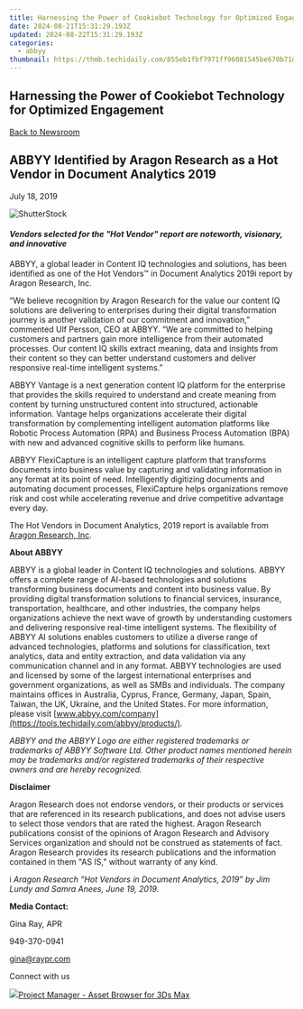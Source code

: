 ```yaml
---
title: Harnessing the Power of Cookiebot Technology for Optimized Engagement
date: 2024-08-21T15:31:29.193Z
updated: 2024-08-22T15:31:29.193Z
categories:
  - abbyy
thumbnail: https://thmb.techidaily.com/855eb1fbf7971ff96081545be670b71dd8396e6ecbde85afd3575d8478b3848e.jpg
---
```


## Harnessing the Power of Cookiebot Technology for Optimized Engagement

[Back to Newsroom](https://tools.techidaily.com/abbyy/products/)

## ABBYY Identified by Aragon Research as a Hot Vendor in Document Analytics 2019

July 18, 2019

![ShutterStock](https://content.abbyy.com/-/media/project/abbyy/abbyy/branchtemplates/shutterstock_1272462163_1296-x-729.jpg?h=729&iar=0&w=1296)

#### _Vendors selected for the "Hot Vendor" report are noteworth, visionary, and innovative_ 

  
ABBYY, a global leader in Content IQ technologies and solutions, has been identified as one of the Hot Vendors™ in Document Analytics 2019i report by Aragon Research, Inc.

“We believe recognition by Aragon Research for the value our content IQ solutions are delivering to enterprises during their digital transformation journey is another validation of our commitment and innovation,” commented Ulf Persson, CEO at ABBYY. “We are committed to helping customers and partners gain more intelligence from their automated processes. Our content IQ skills extract meaning, data and insights from their content so they can better understand customers and deliver responsive real-time intelligent systems.”

ABBYY Vantage is a next generation content IQ platform for the enterprise that provides the skills required to understand and create meaning from content by turning unstructured content into structured, actionable information. Vantage helps organizations accelerate their digital transformation by complementing intelligent automation platforms like Robotic Process Automation (RPA) and Business Process Automation (BPA) with new and advanced cognitive skills to perform like humans.

ABBYY FlexiCapture is an intelligent capture platform that transforms documents into business value by capturing and validating information in any format at its point of need. Intelligently digitizing documents and automating document processes, FlexiCapture helps organizations remove risk and cost while accelerating revenue and drive competitive advantage every day.

The Hot Vendors in Document Analytics, 2019 report is available from [Aragon Research, Inc](https://aragonresearch.com/hot-vendors-in-document-analytics-2019/ "Aragon Research, Inc").

  
**About ABBYY**

ABBYY is a global leader in Content IQ technologies and solutions. ABBYY offers a complete range of AI-based technologies and solutions transforming business documents and content into business value. By providing digital transformation solutions to financial services, insurance, transportation, healthcare, and other industries, the company helps organizations achieve the next wave of growth by understanding customers and delivering responsive real-time intelligent systems. The flexibility of ABBYY AI solutions enables customers to utilize a diverse range of advanced technologies, platforms and solutions for classification, text analytics, data and entity extraction, and data validation via any communication channel and in any format. ABBYY technologies are used and licensed by some of the largest international enterprises and government organizations, as well as SMBs and individuals. The company maintains offices in Australia, Cyprus, France, Germany, Japan, Spain, Taiwan, the UK, Ukraine, and the United States. For more information, please visit [www.abbyy.com/company](https://tools.techidaily.com/abbyy/products/).

_ABBYY and the ABBYY Logo are either registered trademarks or trademarks of ABBYY Software Ltd. Other product names mentioned herein may be trademarks and/or registered trademarks of their respective owners and are hereby recognized._

  
**Disclaimer**

Aragon Research does not endorse vendors, or their products or services that are referenced in its research publications, and does not advise users to select those vendors that are rated the highest. Aragon Research publications consist of the opinions of Aragon Research and Advisory Services organization and should not be construed as statements of fact. Aragon Research provides its research publications and the information contained in them "AS IS," without warranty of any kind.

i _Aragon Research “Hot Vendors in Document Analytics, 2019” by Jim Lundy and Samra Anees, June 19, 2019._

  
**Media Contact:**

Gina Ray, APR

949-370-0941

gina@raypr.com

Connect with us

<ins class="adsbygoogle"
     style="display:block"
     data-ad-format="autorelaxed"
     data-ad-client="ca-pub-7571918770474297"
     data-ad-slot="1223367746"></ins>



<ins class="adsbygoogle"
     style="display:block"
     data-ad-client="ca-pub-7571918770474297"
     data-ad-slot="8358498916"
     data-ad-format="auto"
     data-full-width-responsive="true"></ins>



<!-- affiliate ads begin -->
<a href="https://secure.2checkout.com/order/checkout.php?PRODS=4709458&QTY=1&AFFILIATE=108875&CART=1"><img src="https://3d-kstudio.com/wp-content/uploads/2019/10/Project-Manager-version-3-1600x900-768x419.jpg" border="0">Project Manager - Asset Browser for 3Ds Max</a>
<!-- affiliate ads end -->